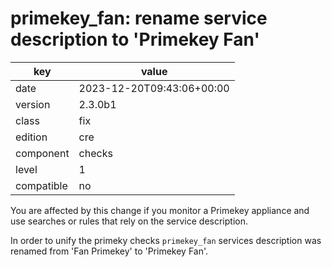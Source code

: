 [//]: # (werk v2)
# primekey_fan: rename service description to 'Primekey Fan'

key        | value
---------- | ---
date       | 2023-12-20T09:43:06+00:00
version    | 2.3.0b1
class      | fix
edition    | cre
component  | checks
level      | 1
compatible | no

You are affected by this change if you monitor a Primekey appliance and use
searches or rules that rely on the service description.

In order to unify the primeky checks `primekey_fan` services description was
renamed from 'Fan Primekey' to 'Primekey Fan'.
